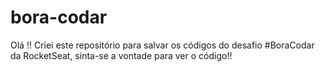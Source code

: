 # bora-codar
Olá !! Criei este repositório para salvar os códigos do desafio #BoraCodar da RocketSeat, sinta-se a vontade para ver o código!!
